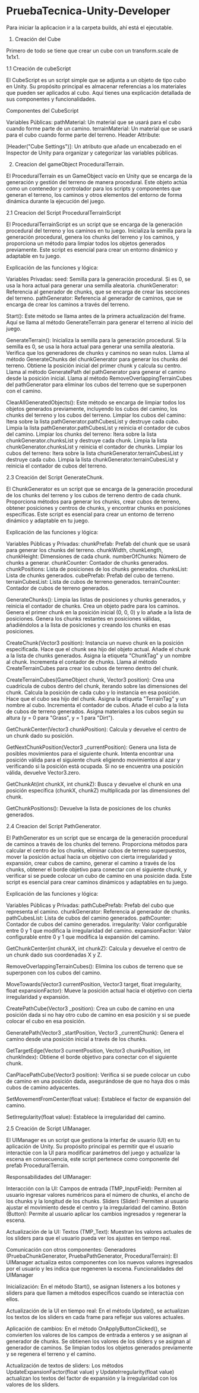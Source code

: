 # PruebaTecnica-Unity-Developer

Para iniciar la aplicacion ir a la carpeta builds, ahí está el ejecutable.

1. Creación del Cube

Primero de todo se tiene que crear un cube con un transform.scale de 1x1x1.

1.1 Creación de cubeScript

El CubeScript es un script simple que se adjunta a un objeto de tipo cubo en Unity. Su propósito principal es almacenar referencias a los materiales que pueden ser aplicados al cubo. Aquí tienes una explicación detallada de sus componentes y funcionalidades.

Componentes del CubeScript

Variables Públicas:
pathMaterial: Un material que se usará para el cubo cuando forme parte de un camino.
terrainMaterial: Un material que se usará para el cubo cuando forme parte del terreno.
Header Attribute:

[Header("Cube Settings")]: Un atributo que añade un encabezado en el Inspector de Unity para organizar y categorizar las variables públicas.

2. Creacion del gameObject ProceduralTerrain.

El ProceduralTerrain es un GameObject vacío en Unity que se encarga de la generación y gestión del terreno de manera procedural. Este objeto actúa como un contenedor y controlador para los scripts y componentes que generan el terreno, los caminos y otros elementos del entorno de forma dinámica durante la ejecución del juego.

2.1 Creacion del Script ProceduralTerrainScript

El ProceduralTerrainScript es un script que se encarga de la generación procedural del terreno y los caminos en tu juego. Inicializa la semilla para la generación procedural, genera los chunks del terreno y los caminos, y proporciona un método para limpiar todos los objetos generados previamente. Este script es esencial para crear un entorno dinámico y adaptable en tu juego.

Explicación de las funciones y lógica:

Variables Privadas:
seed: Semilla para la generación procedural. Si es 0, se usa la hora actual para generar una semilla aleatoria.
chunkGenerator: Referencia al generador de chunks, que se encarga de crear las secciones del terreno.
pathGenerator: Referencia al generador de caminos, que se encarga de crear los caminos a través del terreno.

Start():
Este método se llama antes de la primera actualización del frame. Aquí se llama al método GenerateTerrain para generar el terreno al inicio del juego.

GenerateTerrain():
Inicializa la semilla para la generación procedural. Si la semilla es 0, se usa la hora actual para generar una semilla aleatoria.
Verifica que los generadores de chunks y caminos no sean nulos.
Llama al método GenerateChunks del chunkGenerator para generar los chunks del terreno.
Obtiene la posición inicial del primer chunk y calcula su centro.
Llama al método GeneratePath del pathGenerator para generar el camino desde la posición inicial.
Llama al método RemoveOverlappingTerrainCubes del pathGenerator para eliminar los cubos del terreno que se superponen con el camino.

ClearAllGeneratedObjects():
Este método se encarga de limpiar todos los objetos generados previamente, incluyendo los cubos del camino, los chunks del terreno y los cubos del terreno.
Limpiar los cubos del camino:
Itera sobre la lista pathGenerator.pathCubesList y destruye cada cubo.
Limpia la lista pathGenerator.pathCubesList y reinicia el contador de cubos del camino.
Limpiar los chunks del terreno:
Itera sobre la lista chunkGenerator.chunksList y destruye cada chunk.
Limpia la lista chunkGenerator.chunksList y reinicia el contador de chunks.
Limpiar los cubos del terreno:
Itera sobre la lista chunkGenerator.terrainCubesList y destruye cada cubo.
Limpia la lista chunkGenerator.terrainCubesList y reinicia el contador de cubos del terreno.

2.3 Creación del Script GenerateChunk.

El ChunkGenerator es un script que se encarga de la generación procedural de los chunks del terreno y los cubos de terreno dentro de cada chunk. Proporciona métodos para generar los chunks, crear cubos de terreno, obtener posiciones y centros de chunks, y encontrar chunks en posiciones específicas. Este script es esencial para crear un entorno de terreno dinámico y adaptable en tu juego.

Explicación de las funciones y lógica:

Variables Públicas y Privadas:
chunkPrefab: Prefab del chunk que se usará para generar los chunks del terreno.
chunkWidth, chunkLength, chunkHeight: Dimensiones de cada chunk.
numberOfChunks: Número de chunks a generar.
chunkCounter: Contador de chunks generados.
chunkPositions: Lista de posiciones de los chunks generados.
chunksList: Lista de chunks generados.
cubePrefab: Prefab del cubo de terreno.
terrainCubesList: Lista de cubos de terreno generados.
terrainCounter: Contador de cubos de terreno generados.

GenerateChunks():
Limpia las listas de posiciones y chunks generados, y reinicia el contador de chunks.
Crea un objeto padre para los caminos.
Genera el primer chunk en la posición inicial (0, 0, 0) y lo añade a la lista de posiciones.
Genera los chunks restantes en posiciones válidas, añadiéndolos a la lista de posiciones y creando los chunks en esas posiciones.

CreateChunk(Vector3 position):
Instancia un nuevo chunk en la posición especificada.
Hace que el chunk sea hijo del objeto actual.
Añade el chunk a la lista de chunks generados.
Asigna la etiqueta "ChunkTag" y un nombre al chunk.
Incrementa el contador de chunks.
Llama al método CreateTerrainCubes para crear los cubos de terreno dentro del chunk.

CreateTerrainCubes(GameObject chunk, Vector3 position):
Crea una cuadrícula de cubos dentro del chunk, iterando sobre las dimensiones del chunk.
Calcula la posición de cada cubo y lo instancia en esa posición.
Hace que el cubo sea hijo del chunk.
Asigna la etiqueta "TerrainTag" y un nombre al cubo.
Incrementa el contador de cubos.
Añade el cubo a la lista de cubos de terreno generados.
Asigna materiales a los cubos según su altura (y = 0 para "Grass", y = 1 para "Dirt").

GetChunkCenter(Vector3 chunkPosition):
Calcula y devuelve el centro de un chunk dado su posición.

GetNextChunkPosition(Vector3 _currentPosition):
Genera una lista de posibles movimientos para el siguiente chunk.
Intenta encontrar una posición válida para el siguiente chunk eligiendo movimientos al azar y verificando si la posición está ocupada.
Si no se encuentra una posición válida, devuelve Vector3.zero.

GetChunkAt(int chunkX, int chunkZ):
Busca y devuelve el chunk en una posición específica (chunkX, chunkZ) multiplicada por las dimensiones del chunk.

GetChunkPositions():
Devuelve la lista de posiciones de los chunks generados.

2.4 Creacion del Script PathGenerator.

El PathGenerator es un script que se encarga de la generación procedural de caminos a través de los chunks del terreno. Proporciona métodos para calcular el centro de los chunks, eliminar cubos de terreno superpuestos, mover la posición actual hacia un objetivo con cierta irregularidad y expansión, crear cubos de camino, generar el camino a través de los chunks, obtener el borde objetivo para conectar con el siguiente chunk, y verificar si se puede colocar un cubo de camino en una posición dada. Este script es esencial para crear caminos dinámicos y adaptables en tu juego.

Explicación de las funciones y lógica:

Variables Públicas y Privadas:
pathCubePrefab: Prefab del cubo que representa el camino.
chunkGenerator: Referencia al generador de chunks.
pathCubesList: Lista de cubos del camino generados.
pathCounter: Contador de cubos del camino generados.
irregularity: Valor configurable entre 0 y 1 que modifica la irregularidad del camino.
expansionFactor: Valor configurable entre 0 y 1 que modifica la expansión del camino.

GetChunkCenter(int chunkX, int chunkZ):
Calcula y devuelve el centro de un chunk dado sus coordenadas X y Z.

RemoveOverlappingTerrainCubes():
Elimina los cubos de terreno que se superponen con los cubos del camino.

MoveTowards(Vector3 currentPosition, Vector3 target, float irregularity, float expansionFactor):
Mueve la posición actual hacia el objetivo con cierta irregularidad y expansión.

CreatePathCube(Vector3 _position):
Crea un cubo de camino en una posición dada si no hay otro cubo de camino en esa posición y si se puede colocar el cubo en esa posición.

GeneratePath(Vector3 _startPosition, Vector3 _currentChunk):
Genera el camino desde una posición inicial a través de los chunks.

GetTargetEdge(Vector3 currentPosition, Vector3 chunkPosition, int chunkIndex):
Obtiene el borde objetivo para conectar con el siguiente chunk.

CanPlacePathCube(Vector3 position):
Verifica si se puede colocar un cubo de camino en una posición dada, asegurándose de que no haya dos o más cubos de camino adyacentes.

SetMovementFromCenter(float value):
Establece el factor de expansión del camino.

SetIrregularity(float value):
Establece la irregularidad del camino.

2.5 Creación de Script UIManager.

El UIManager es un script que gestiona la interfaz de usuario (UI) en tu aplicación de Unity. Su propósito principal es permitir que el usuario interactúe con la UI para modificar parámetros del juego y actualizar la escena en consecuencia, este script pertenece como componente del prefab ProceduralTerrain.

Responsabilidades del UIManager:

Interacción con la UI:
Campos de entrada (TMP_InputField): Permiten al usuario ingresar valores numéricos para el número de chunks, el ancho de los chunks y la longitud de los chunks.
Sliders (Slider): Permiten al usuario ajustar el movimiento desde el centro y la irregularidad del camino.
Botón (Button): Permite al usuario aplicar los cambios ingresados y regenerar la escena.

Actualización de la UI:
Textos (TMP_Text): Muestran los valores actuales de los sliders para que el usuario pueda ver los ajustes en tiempo real.

Comunicación con otros componentes:
Generadores (PruebaChunkGenerator, PruebaPathGenerator, ProceduralTerrain): El UIManager actualiza estos componentes con los nuevos valores ingresados por el usuario y les indica que regeneren la escena.
Funcionalidades del UIManager

Inicialización:
En el método Start(), se asignan listeners a los botones y sliders para que llamen a métodos específicos cuando se interactúa con ellos.

Actualización de la UI en tiempo real:
En el método Update(), se actualizan los textos de los sliders en cada frame para reflejar sus valores actuales.

Aplicación de cambios:
En el método OnApplyButtonClicked(), se convierten los valores de los campos de entrada a enteros y se asignan al generador de chunks.
Se obtienen los valores de los sliders y se asignan al generador de caminos.
Se limpian todos los objetos generados previamente y se regenera el terreno y el camino.

Actualización de textos de sliders:
Los métodos UpdateExpansionFactor(float value) y UpdateIrregularity(float value) actualizan los textos del factor de expansión y la irregularidad con los valores de los sliders.